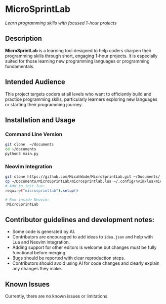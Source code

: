 # MicroSprintLab  
*Learn programming skills with focused 1-hour projects*

## Description  
**MicroSprintLab** is a learning tool designed to help coders sharpen their programming skills through short, engaging 1-hour projects. It is especially suited for those learning new programming languages or programming fundamentals.

## Intended Audience  
This project targets coders at all levels who want to efficiently build and practice programming skills, particularly learners exploring new languages or starting their programming journey.

## Installation and Usage  

### Command Line Version  
```bash
git clone  ~/documents
cd ~/documents
python3 main.py
```

### Neovim Integration  
```bash
git clone https://github.com/MicahWade/MicroSprintLab.git ~/Documents/
cp ~/Documents/MicroSprintLab/microsprintlab.lua ~/.config/nvim/lua/microsprintlab.lua
# Add to init.lua:
require("microsprintlab").setup()

# Run inside Neovim:
:MicroSprintLab
```
## Contributor guidelines and development notes:
- Some code is generated by AI.
- Contributors are encouraged to add ideas to `idea.json` and help with Lua and Neovim integration.
- Adding support for other editors is welcome but changes must be fully functional before merging.
- Bugs should be reported with clear reproduction steps.
- Contributors should avoid using AI for code changes and clearly explain any changes they make.

## Known Issues  
Currently, there are no known issues or limitations.
